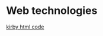 # Web technologies
[kirby html code](https://github.com/Hanif-Musaheb/CS_A_level/blob/main/content/1.3%20Exchanging%20data/html/kirby.html)
